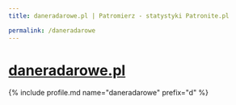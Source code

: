 ```yaml
---
title: daneradarowe.pl | Patromierz - statystyki Patronite.pl

permalink: /daneradarowe
---
```


# [daneradarowe.pl](https://patronite.pl/daneradarowe)

{% include profile.md name="daneradarowe" prefix="d" %}
